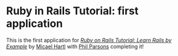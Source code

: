 # Ruby in Rails Tutorial: first application

This is the first application for [*Ruby on Rails Tutorial: Learn Rails by Example*](http://railstutorial.org/) by [Micael Hartl](http://michaelhartl.com/) with [Phil Parsons](emailto:phil@parsons.uk.com) completing it!